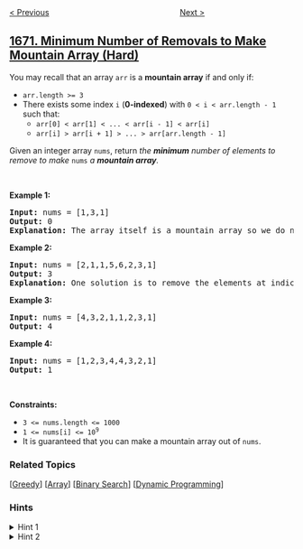 <!--|This file generated by command(leetcode description); DO NOT EDIT.    |-->
<!--+----------------------------------------------------------------------+-->
<!--|@author    awesee <openset.wang@gmail.com>                           |-->
<!--|@link      https://github.com/awesee                                 |-->
<!--|@home      https://github.com/awesee/leetcode                        |-->
<!--+----------------------------------------------------------------------+-->

[< Previous](../design-front-middle-back-queue "Design Front Middle Back Queue")
　　　　　　　　　　　　　　　　
[Next >](../richest-customer-wealth "Richest Customer Wealth")

## [1671. Minimum Number of Removals to Make Mountain Array (Hard)](https://leetcode.com/problems/minimum-number-of-removals-to-make-mountain-array "得到山形数组的最少删除次数")

<p>You may recall that an array <code>arr</code> is a <strong>mountain array</strong> if and only if:</p>

<ul>
	<li><code>arr.length &gt;= 3</code></li>
	<li>There exists some index <code>i</code> (<strong>0-indexed</strong>) with <code>0 &lt; i &lt; arr.length - 1</code> such that:
	<ul>
		<li><code>arr[0] &lt; arr[1] &lt; ... &lt; arr[i - 1] &lt; arr[i]</code></li>
		<li><code>arr[i] &gt; arr[i + 1] &gt; ... &gt; arr[arr.length - 1]</code></li>
	</ul>
	</li>
</ul>

<p>Given an integer array <code>nums</code>​​​, return <em>the <strong>minimum</strong> number of elements to remove to make </em><code>nums<em>​​​</em></code><em> </em><em>a <strong>mountain array</strong>.</em></p>

<p>&nbsp;</p>
<p><strong>Example 1:</strong></p>

<pre>
<strong>Input:</strong> nums = [1,3,1]
<strong>Output:</strong> 0
<strong>Explanation:</strong> The array itself is a mountain array so we do not need to remove any elements.
</pre>

<p><strong>Example 2:</strong></p>

<pre>
<strong>Input:</strong> nums = [2,1,1,5,6,2,3,1]
<strong>Output:</strong> 3
<strong>Explanation:</strong> One solution is to remove the elements at indices 0, 1, and 5, making the array nums = [1,5,6,3,1].
</pre>

<p><strong>Example 3:</strong></p>

<pre>
<strong>Input:</strong> nums = [4,3,2,1,1,2,3,1]
<strong>Output:</strong> 4
</pre>

<p><strong>Example 4:</strong></p>

<pre>
<strong>Input:</strong> nums = [1,2,3,4,4,3,2,1]
<strong>Output:</strong> 1
</pre>

<p>&nbsp;</p>
<p><strong>Constraints:</strong></p>

<ul>
	<li><code>3 &lt;= nums.length &lt;= 1000</code></li>
	<li><code>1 &lt;= nums[i] &lt;= 10<sup>9</sup></code></li>
	<li>It is guaranteed that you can make a mountain array out of <code>nums</code>.</li>
</ul>

### Related Topics
  [[Greedy](../../tag/greedy/README.md)]
  [[Array](../../tag/array/README.md)]
  [[Binary Search](../../tag/binary-search/README.md)]
  [[Dynamic Programming](../../tag/dynamic-programming/README.md)]

### Hints
<details>
<summary>Hint 1</summary>
Think the opposite direction instead of minimum elements to remove the maximum mountain subsequence
</details>

<details>
<summary>Hint 2</summary>
Think of LIS it's kind of close
</details>
